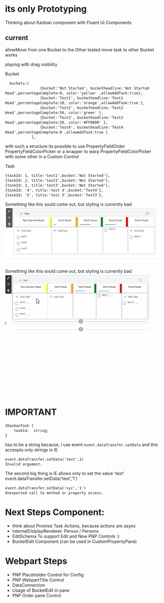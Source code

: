 # its only Prototyping

Thinking about Kanban component with Fluent Ui Components

## current
allowMove from one Bucket to the Other tested
move task to other Bucket works

playing with drag visibility

Bucket
```
  buckets:[
                {bucket:'Not Started', bucketheadline:'Not Started Head',percentageComplete:0, color:'yellow' ,allowAddTask:true},
                {bucket:'Test1', bucketheadline:'Test1 Head',percentageComplete:10, color:'orange',allowAddTask:true },
                {bucket:'Test2', bucketheadline:'Test2 Head',percentageComplete:50, color:'green' },
                {bucket:'Test3', bucketheadline:'Test3 Head',percentageComplete:50, color:'#FF0000' },
                {bucket:'Test4', bucketheadline:'Test4 Head',percentageComplete:0 ,allowAddTask:true }
            ],

```
with such a structure its possible to use 
PropertyFieldOrder 
PropertyFieldColorPicker
or a wrapper to warp  PropertyFieldColorPicker with some other in a Custom Control

Task
```
{taskId: 1, title:'test1',bucket:'Not Started'},
{taskId: 2, title:'test2',bucket:'Not Started'},
{taskId: 3, title:'test3',bucket:'Not Started'},
{taskId: '4', title:'test 4',bucket:'Test4'},
{taskId: '5', title:'test 5',bucket:'Test3'},
```
Something like this sould come out, but styling is currently bad
![prototype](./img1.PNG "prototype")

Something like this sould come out, but styling is currently bad
![prototype](./sample.gif "prototype on 2nd day")

# IMPORTANT

```
IKanbanTask {
    taskId:  string;
}
```
has to be a string because, i use event ```event.dataTransfer.setData``` and this accespts only strings in IE
```
event.dataTransfer.setData('text',1)
Invalid argument.
```
The second big thing is IE allows only to set the value 'text' event.dataTransfer.setData('text','1')
```
event.dataTransfer.setData('xyz','1')
Unexpected call to method or property access.
```


# Next Steps Component:
* think about Promise Task Actions, because actions are async
* internalDislplayRenderer: Person / Persons
* EditSchema To support Edit and New PNP Controls :)
* BucketEdit Component (can be used in CustomPropertyPane)


# Webpart Steps

* PNP Placeholder Control for Config
* PNP WebpartTitle Control
* DataConnection
* Usage of BucketEdit in pane
* PNP Order pane Control



